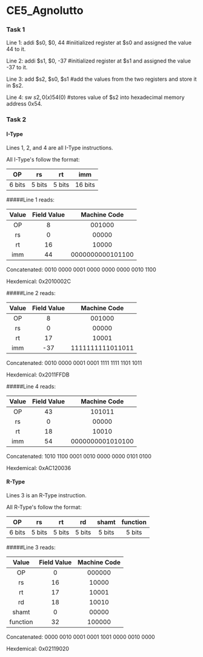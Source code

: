 CE5_Agnolutto
=============
### Task 1
Line 1: addi $s0, $0, 44 #iniitialized register at $s0 and assigned the value 44 to it.

Line 2: addi $s1, $0, -37 #initialized register at $s1 and assigned the value -37 to it.

Line 3: add $s2, $s0, $s1 #add the values from the two registers and store it in $s2.

Line 4: sw $s2, 0(x)54($0) #stores value of $s2 into hexadecimal memory address 0x54.

### Task 2

#### I-Type

Lines 1, 2, and 4 are all I-Type instructions.

All I-Type's follow the format:

|OP|rs|rt|imm|
|:--------:|:------:|:-----:|:-------------:|
|6 bits|5 bits|5 bits| 16 bits


#####Line 1 reads:

| Value   | Field Value   | Machine Code  |
|:--------:|:------------:|:-------------:|
| OP | 8 |001000 |
| rs   | 0 | 00000| 
| rt   | 16 | 10000 |
| imm  | 44  | 0000000000101100 |

Concatenated: 0010 0000 0001 0000 0000 0000 0010 1100

Hexdemical: 0x2010002C

#####Line 2 reads:

| Value   | Field Value   | Machine Code  |
|:--------:|:------------:|:-------------:|
| OP | 8 |001000 |
| rs   | 0 | 00000| 
| rt   | 17 | 10001 |
| imm  | -37  | 1111111111011011 |

Concatenated: 0010 0000 0001 0001 1111 1111 1101 1011

Hexdemical: 0x2011FFDB

#####Line 4 reads:

| Value   | Field Value   | Machine Code  |
|:--------:|:------------:|:-------------:|
| OP | 43 |101011 |
| rs   | 0 | 00000| 
| rt   | 18 | 10010 |
| imm  | 54  | 0000000001010100 |

Concatenated: 1010 1100 0001 0010 0000 0000 0101 0100

Hexdemical: 0xAC120036

#### R-Type

Lines 3 is an R-Type instruction.

All R-Type's follow the format:

|OP|rs|rt|rd|shamt|function|
|:--------:|:------:|:-----:|:----:|:----:|:----:|
|6 bits|5 bits|5 bits| 5 bits|5 bits|5 bits|6 bits|

#####Line 3 reads:

| Value   | Field Value   | Machine Code  |
|:--------:|:------------:|:-------------:|
| OP | 0 |000000 |
| rs   | 16 | 10000| 
| rt   | 17 | 10001 |
| rd  | 18| 10010 |
|shamt| 0| 00000|
|function|32 | 100000|

Concatenated: 0000 0010 0001 0001 1001 0000 0010 0000

Hexdemical: 0x02119020

















